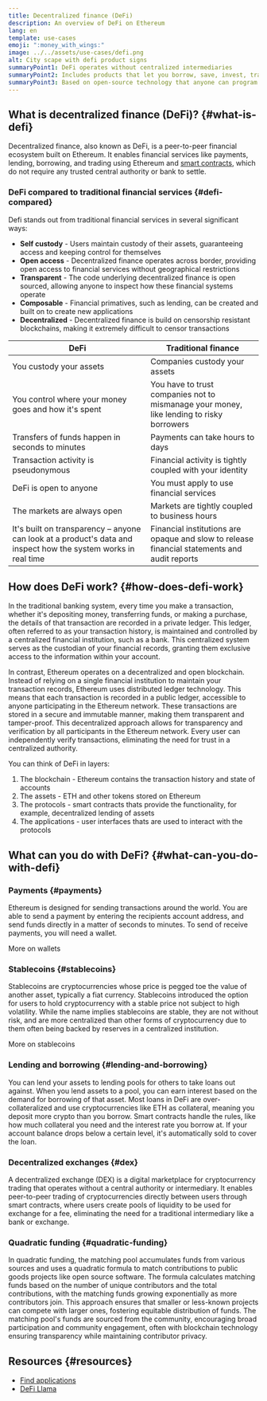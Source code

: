 ```yaml
---
title: Decentralized finance (DeFi)
description: An overview of DeFi on Ethereum
lang: en
template: use-cases
emoji: ":money_with_wings:"
image: ../../assets/use-cases/defi.png
alt: City scape with defi product signs
summaryPoint1: DeFi operates without centralized intermediaries
summaryPoint2: Includes products that let you borrow, save, invest, trade, and more
summaryPoint3: Based on open-source technology that anyone can program with
---
```


## What is decentralized finance (DeFi)? {#what-is-defi}

Decentralized finance, also known as DeFi, is a peer-to-peer financial ecosystem built on Ethereum. It enables financial services like payments, lending, borrowing, and trading using Ethereum and <a href="/glossary/#smart-contract">smart contracts</a>, which do not require any trusted central authority or bank to settle.

### DeFi compared to traditional financial services {#defi-compared}

Defi stands out from traditional financial services in several significant ways:

- **Self custody** - Users maintain custody of their assets, guaranteeing access and keeping control for themselves
- **Open access** - Decentralized finance operates across border, providing open access to financial services without geographical restrictions
- **Transparent** - The code underlying decentralized finance is open sourced, allowing anyone to inspect how these financial systems operate
- **Composable** - Financial primatives, such as lending, can be created and built on to create new applications
- **Decentralized** - Decentralized finance is build on censorship resistant blockchains, making it extremely difficult to censor transactions

| DeFi                                                                                                           | Traditional finance                                                                          |
| -------------------------------------------------------------------------------------------------------------- | -------------------------------------------------------------------------------------------- |
| You custody your assets                                                                                        | Companies custody your assets                                                                |
| You control where your money goes and how it's spent                                                           | You have to trust companies not to mismanage your money, like lending to risky borrowers     |
| Transfers of funds happen in seconds to minutes                                                                | Payments can take hours to days                                                              |
| Transaction activity is pseudonymous                                                                           | Financial activity is tightly coupled with your identity                                     |
| DeFi is open to anyone                                                                                         | You must apply to use financial services                                                     |
| The markets are always open                                                                                    | Markets are tightly coupled to business hours                                                |
| It's built on transparency – anyone can look at a product's data and inspect how the system works in real time | Financial institutions are opaque and slow to release financial statements and audit reports |

## How does DeFi work? {#how-does-defi-work}

In the traditional banking system, every time you make a transaction, whether it's depositing money, transferring funds, or making a purchase, the details of that transaction are recorded in a private ledger. This ledger, often referred to as your transaction history, is maintained and controlled by a centralized financial institution, such as a bank. This centralized system serves as the custodian of your financial records, granting them exclusive access to the information within your account.

In contrast, Ethereum operates on a decentralized and open blockchain. Instead of relying on a single financial institution to maintain your transaction records, Ethereum uses distributed ledger technology. This means that each transaction is recorded in a public ledger, accessible to anyone participating in the Ethereum network. These transactions are stored in a secure and immutable manner, making them transparent and tamper-proof. This decentralized approach allows for transparency and verification by all participants in the Ethereum network. Every user can independently verify transactions, eliminating the need for trust in a centralized authority.

You can think of DeFi in layers:

1. The blockchain - Ethereum contains the transaction history and state of accounts
2. The assets - ETH and other tokens stored on Ethereum
3. The protocols - smart contracts thats provide the functionality, for example, decentralized lending of assets
4. The applications - user interfaces thats are used to interact with the protocols

## What can you do with DeFi? {#what-can-you-do-with-defi}

### Payments {#payments}

Ethereum is designed for sending transactions around the world. You are able to send a payment by entering the recipients account address, and send funds directly in a matter of seconds to minutes. To send of receive payments, you will need a wallet.

<ButtonLink to="/wallets/">More on wallets</ButtonLink>

### Stablecoins {#stablecoins}

Stablecoins are cryptocurrencies whose price is pegged toe the value of another asset, typically a fiat currency. Stablecoins introduced the option for users to hold cryptocurrency with a stable price not subject to high volatility. While the name implies stablecoins are stable, they are not without risk, and are more centralized than other forms of cryptocurrency due to them often being backed by reserves in a centralized institution.

<ButtonLink to="/stablecoins/">More on stablecoins</ButtonLink>

### Lending and borrowing {#lending-and-borrowing}

You can lend your assets to lending pools for others to take loans out against. When you lend assets to a pool, you can earn interest based on the demand for borrowing of that asset. Most loans in DeFi are over-collateralized and use cryptocurrencies like ETH as collateral, meaning you deposit more crypto than you borrow. Smart contracts handle the rules, like how much collateral you need and the interest rate you borrow at. If your account balance drops below a certain level, it's automatically sold to cover the loan.

### Decentralized exchanges {#dex}

A decentralized exchange (DEX) is a digital marketplace for cryptocurrency trading that operates without a central authority or intermediary. It enables peer-to-peer trading of cryptocurrencies directly between users through smart contracts, where users create pools of liquidity to be used for exchange for a fee, eliminating the need for a traditional intermediary like a bank or exchange.

### Quadratic funding {#quadratic-funding}

In quadratic funding, the matching pool accumulates funds from various sources and uses a quadratic formula to match contributions to public goods projects like open source software. The formula calculates matching funds based on the number of unique contributors and the total contributions, with the matching funds growing exponentially as more contributors join. This approach ensures that smaller or less-known projects can compete with larger ones, fostering equitable distribution of funds. The matching pool's funds are sourced from the community, encouraging broad participation and community engagement, often with blockchain technology ensuring transparency while maintaining contributor privacy.

## Resources {#resources}

- [Find applications](/dapps/)
- [DeFi Llama](https://defillama.com/)
